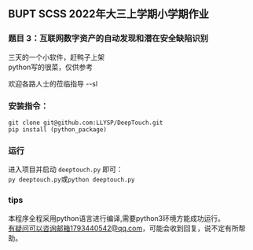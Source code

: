 ## BUPT SCSS  2022年大三上学期小学期作业
### 题目 3：互联网数字资产的自动发现和潜在安全缺陷识别
  
三天的一个小软件，赶鸭子上架   
python写的很菜，仅供参考

欢迎各路人士的莅临指导    --sl 


### 安装指令：  
`git clone git@github.com:LLYSP/DeepTouch.git`  
`pip install (python_package)  `

### 运行
进入项目并启动 `deeptouch.py` 即可：  
`py deeptouch.py`或`python deeptouch.py`    

### tips
本程序全程采用python语言进行编译,需要python3环境方能成功运行。   
有疑问可以咨询邮箱1793440542@qq.com，可能会收到回复，说不定有所帮助。
